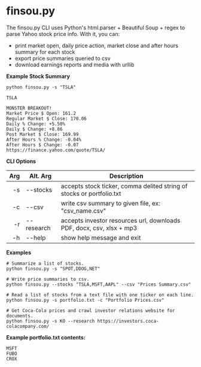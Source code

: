 # finsou.py

The finsou.py CLI uses Python's html.parser + Beautiful Soup + regex to parse Yahoo stock price info. With it, you can:

- print market open, daily price action, market close and after hours summary for each stock
- export price summaries queried to csv
- download earnings reports and media with urllib

**Example Stock Summary**
```
python finsou.py -s "TSLA"

TSLA

MONSTER BREAKOUT!
Market Price $ Open: 161.2
Regular Market $ Close: 170.06
Daily % Change: +5.50%
Daily $ Change: +8.86
Post Market $ Close: 169.99
After Hours % Change: -0.04%
After Hours $ Change: -0.07
https://finance.yahoo.com/quote/TSLA/
```
**CLI Options**

| Arg  | Alt. Arg  | Description										                         |
|-----:|-----------|-----------------------------------------------------------------------------|
|   -s | --stocks  | accepts stock ticker, comma delited string of stocks or portfolio.txt	     |
|   -c | --csv     | write csv summary to given file, ex: "csv_name.csv"                         |
|   -r | --research| accepts investor resources url, downloads PDF, docx, csv, xlsx + mp3        |
|   -h | --help    | show help message and exit  						                         |

**Examples**
```
# Summarize a list of stocks.
python finsou.py -s "SPOT,DDOG,NET"

# Write price summaries to csv.
python finsou.py --stocks "TSLA,MSFT,AAPL" --csv "Prices Summary.csv"

# Read a list of stocks from a text file with one ticker on each line.
python finsou.py -s portfolio.txt -c "Portfolio Prices.csv"

# Get Coca-Cola prices and crawl investor relations website for documents.
python finsou.py -s KO --research https://investors.coca-colacompany.com/
```
**Example portfolio.txt contents:**
```
MSFT
FUBO
CROX
```
